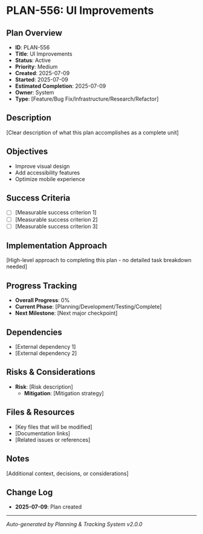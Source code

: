 # PLAN-556: UI Improvements

## Plan Overview
- **ID**: PLAN-556
- **Title**: UI Improvements
- **Status**: Active
- **Priority**: Medium
- **Created**: 2025-07-09
- **Started**: 2025-07-09
- **Estimated Completion**: 2025-07-09
- **Owner**: System
- **Type**: [Feature/Bug Fix/Infrastructure/Research/Refactor]

## Description
[Clear description of what this plan accomplishes as a complete unit]

## Objectives
- Improve visual design
- Add accessibility features
- Optimize mobile experience

## Success Criteria
- [ ] [Measurable success criterion 1]
- [ ] [Measurable success criterion 2]
- [ ] [Measurable success criterion 3]

## Implementation Approach
[High-level approach to completing this plan - no detailed task breakdown needed]

## Progress Tracking
- **Overall Progress**: 0%
- **Current Phase**: [Planning/Development/Testing/Complete]
- **Next Milestone**: [Next major checkpoint]

## Dependencies
- [External dependency 1]
- [External dependency 2]

## Risks & Considerations
- **Risk**: [Risk description]
  - **Mitigation**: [Mitigation strategy]

## Files & Resources
- [Key files that will be modified]
- [Documentation links]
- [Related issues or references]

## Notes
[Additional context, decisions, or considerations]

## Change Log
- **2025-07-09**: Plan created

---
*Auto-generated by Planning & Tracking System v2.0.0*